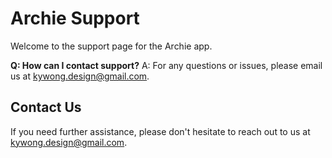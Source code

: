 # Archie Support

Welcome to the support page for the Archie app.

**Q: How can I contact support?**
A: For any questions or issues, please email us at kywong.design@gmail.com.

## Contact Us

If you need further assistance, please don't hesitate to reach out to us at kywong.design@gmail.com.
